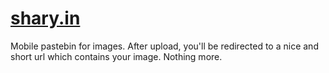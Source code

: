 # [shary.in](https://shary.in)

Mobile pastebin for images. After upload, you'll be redirected to a nice and short url which contains your image. Nothing more.
